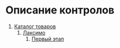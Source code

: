 # Описание контролов

1. [Каталог товаров](katalog-tovarov/)
   1. [Лаксимо](katalog-tovarov/laksimo/)
      1. [Первый этап](katalog-tovarov/laksimo/pervyi-etap.md)

